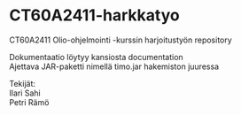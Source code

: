 # CT60A2411-harkkatyo
CT60A2411 Olio-ohjelmointi -kurssin harjoitustyön repository

Dokumentaatio löytyy kansiosta documentation  
Ajettava JAR-paketti nimellä timo.jar hakemiston juuressa

Tekijät:  
Ilari Sahi  
Petri Rämö
